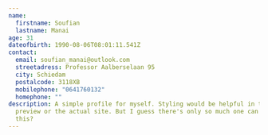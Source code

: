 ```yaml
---
name:
  firstname: Soufian
  lastname: Manai
age: 31
dateofbirth: 1990-08-06T08:01:11.541Z
contact:
  email: soufian_manai@outlook.com
  streetadress: Professor Aalberselaan 95
  city: Schiedam
  postalcode: 3118XB
  mobilephone: "0641760132"
  homephone: ""
description: A simple profile for myself. Styling would be helpful in the
  preview or the actual site. But I guess there's only so much one can do with
  this?
---
```

